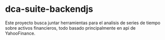 # dca-suite-backendjs

Este proyecto busca juntar herramientas para el analisis de series de tiempo sobre activos financieros,
todo basado principalmente en api de YahooFinance.
